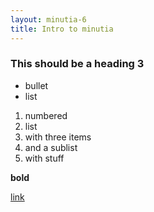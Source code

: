```yaml
---
layout: minutia-6
title: Intro to minutia
---
```


### This should be a heading 3

 * bullet
 * list
 
 1. numbered
 1. list
 1. with three items
  2. and a sublist
  2. with stuff

**bold**

[link](http://www.github.com)
